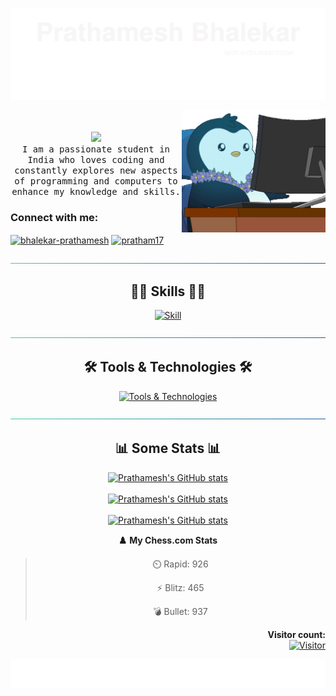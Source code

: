 <div align="center">

[![header](./assets/svg/header.svg)](https://prathamesh-b.github.io/)

<img align="right" alt="Coding" width="230" src="./assets/work-office.gif">

<div align="left">
  <p align="center">
      <br><br>
      <img  src="https://user-images.githubusercontent.com/5679180/79618120-0daffb80-80be-11ea-819e-d2b0fa904d07.gif" width="50px">
      <br>
      <samp >
      I am a passionate student in India who loves coding and constantly explores new aspects of programming and computers to enhance my knowledge and skills.
      </samp>
  </p>
  <h3 align="left">Connect with me:</h3>
  <p align="left">
    <a href="https://linkedin.com/in/bhalekar-prathamesh" target="blank"><img align="center" src="https://raw.githubusercontent.com/rahuldkjain/github-profile-readme-generator/master/src/images/icons/Social/linked-in-alt.svg" alt="bhalekar-prathamesh" height="30" width="40" /></a>
    <a href="https://www.leetcode.com/pratham17" target="blank"><img align="center" src="https://raw.githubusercontent.com/rahuldkjain/github-profile-readme-generator/master/src/images/icons/Social/leet-code.svg" alt="pratham17" height="30" width="40" /></a>
  </p>
</div>

[![hr](./assets/svg/hr.svg)](#skills)

## 👨‍💻 Skills 👨‍💻

[![Skill](https://skillicons.dev/icons?i=py,java,c,react,nextjs,javascript,ts,html,css,flask,django,php)](#)

[![hr](./assets/svg/hr.svg)](#tools--technologies)

## 🛠 Tools & Technologies 🛠

[![Tools & Technologies](https://skillicons.dev/icons?i=vscode,postgresql,mongodb,googlecloud,aws,mysql,linux,git,nodejs,tailwind,photoshop,docker,arduino)](#)

[![hr](./assets/svg/hr.svg)](#-learning)

## 📊 Some Stats 📊

[![Prathamesh's GitHub stats](https://github-readme-streak-stats-salesp07.vercel.app/?user=Prathamesh-B&count_private=true&theme=react&border_radius=10)](#) <br><br>
[![Prathamesh's GitHub stats](https://github-readme-stats.vercel.app/api?username=Prathamesh-B&count_private=true&show_icons=true&theme=react&rank_icon=github&border_radius=10)](#) <br><br>
[![Prathamesh's GitHub stats](https://github-readme-stats-salesp07.vercel.app/api/top-langs/?username=Prathamesh-B&langs_count=8&layout=compact&theme=react&border_radius=10&size_weight=0.5&count_weight=0.5)](#) <br>

<!--START_SECTION:Chess-->
**♟️ My Chess.com Stats** 

> ⏲️ Rapid: 926
>
> ⚡ Blitz: 465
>
> 💣 Bullet: 937
>

<!--END_SECTION:Chess-->

<p align="right"> 
  <strong>Visitor count:</strong><br>
  <a href="#">
    <img src="https://profile-counter.glitch.me/Prathamesh-B/count.svg" alt="Visitor" width="170px">
  </a>
</p>

[![footer](./assets/svg/footer.svg)](#)

</div>
